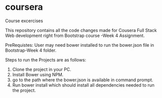 # coursera
Course excercises

This repository contains all the code changes made for Cousera Full Stack Web development right from Bootstrap course -Week 4 Assignment.

PreRequistes: User may need bower installed to run the bower.json file in Bootstrap-Week 4 folder.

Steps to run the Projects are as follows:

1) Clone the project in your PC.
2) Install Bower using NPM.
3) go to the path where the bower.json is available in command prompt.
4) Run bower install which should install all dependencies needed to run the project.


